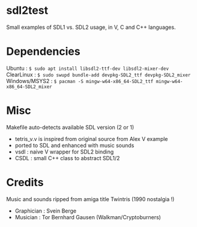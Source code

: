 # sdl2test
Small examples of SDL1 vs. SDL2 usage, in V, C and C++ languages.

# Dependencies
Ubuntu :
`$ sudo apt install libsdl2-ttf-dev libsdl2-mixer-dev`
ClearLinux :
`$ sudo swupd bundle-add devpkg-SDL2_ttf devpkg-SDL2_mixer`
Windows/MSYS2 :
`$ pacman -S mingw-w64-x86_64-SDL2_ttf mingw-w64-x86_64-SDL2_mixer`

# Misc
Makefile auto-detects available SDL version (2 or 1)

- tetris_v.v is inspired from original source from Alex V example
- ported to SDL and enhanced with music sounds
- vsdl : naive V wrapper for SDL2 binding
- CSDL : small C++ class to abstract SDL1/2

# Credits
Music and sounds ripped from amiga title Twintris (1990 nostalgia !)
- Graphician : Svein Berge
- Musician : Tor Bernhard Gausen (Walkman/Cryptoburners)
